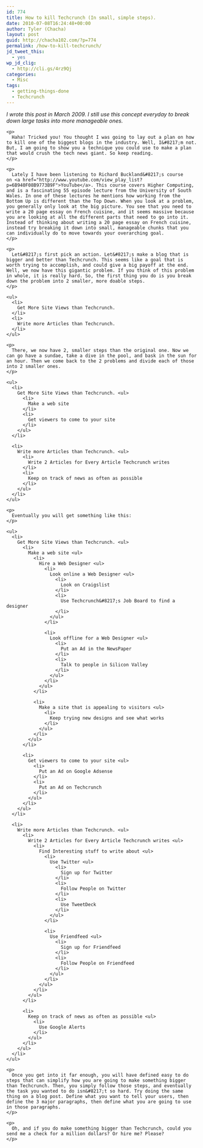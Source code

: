 ```yaml
---
id: 774
title: How to kill Techcrunch (In small, simple steps).
date: 2010-07-08T16:24:48+00:00
author: Tyler (Chacha)
layout: post
guid: http://chacha102.com/?p=774
permalink: /how-to-kill-techcrunch/
jd_tweet_this:
  - yes
wp_jd_clig:
  - http://cli.gs/4rz9Qj
categories:
  - Misc
tags:
  - getting-things-done
  - Techcrunch
---
```

<div>
  <div>
    <p>
      <em>I wrote this post in March 2009. I still use this concept everyday to break down large tasks into more manageable ones. </em>
    </p>
    
    <p>
      Haha! Tricked you! You thought I was going to lay out a plan on how to kill one of the biggest blogs in the industry. Well, I&#8217;m not. But, I am going to show you a technique you could use to make a plan that would crush the tech news giant. So keep reading.
    </p>
    
    <p>
      Lately I have been listening to Richard Buckland&#8217;s course on <a href="http://www.youtube.com/view_play_list?p=6B940F08B9773B9F">YouTube</a>. This course covers Higher Computing, and is a fascinating 55 episode lecture from the University of South Wales. In one of these lectures he mentions how working from the Bottom Up is different than the Top Down. When you look at a problem, you generally only look at the big picture. You see that you need to write a 20 page essay on French cuisine, and it seems massive because you are looking at all the different parts that need to go into it. Instead of thinking about writing a 20 page essay on French cuisine, instead try breaking it down into small, manageable chunks that you can individually do to move towards your overarching goal.
    </p>
    
    <p>
      Let&#8217;s first pick an action. Let&#8217;s make a blog that is bigger and better than Techcrunch. This seems like a goal that is worth trying to accomplish, and could give a big payoff at the end. Well, we now have this gigantic problem. If you think of this problem in whole, it is really hard. So, the first thing you do is you break down the problem into 2 smaller, more doable steps.
    </p>
    
    <ul>
      <li>
        Get More Site Views than Techcrunch.
      </li>
      <li>
        Write more Articles than Techcrunch.
      </li>
    </ul>
    
    <p>
      There, we now have 2, smaller steps than the original one. Now we can go have a sundae, take a dive in the pool, and bask in the sun for an hour. Then we come back to the 2 problems and divide each of those into 2 smaller ones.
    </p>
    
    <ul>
      <li>
        Get More Site Views than Techcrunch. <ul>
          <li>
            Make a web site
          </li>
          <li>
            Get viewers to come to your site
          </li>
        </ul>
      </li>
      
      <li>
        Write more Articles than Techcrunch. <ul>
          <li>
            Write 2 Articles for Every Article Techcrunch writes
          </li>
          <li>
            Keep on track of news as often as possible
          </li>
        </ul>
      </li>
    </ul>
    
    <p>
      Eventually you will get something like this:
    </p>
    
    <ul>
      <li>
        Get More Site Views than Techcrunch. <ul>
          <li>
            Make a web site <ul>
              <li>
                Hire a Web Designer <ul>
                  <li>
                    Look online a Web Designer <ul>
                      <li>
                        Look on Craigslist
                      </li>
                      <li>
                        Use Techcrunch&#8217;s Job Board to find a designer
                      </li>
                    </ul>
                  </li>
                  
                  <li>
                    Look offline for a Web Designer <ul>
                      <li>
                        Put an Ad in the NewsPaper
                      </li>
                      <li>
                        Talk to people in Silicon Valley
                      </li>
                    </ul>
                  </li>
                </ul>
              </li>
              
              <li>
                Make a site that is appealing to visitors <ul>
                  <li>
                    Keep trying new designs and see what works
                  </li>
                </ul>
              </li>
            </ul>
          </li>
          
          <li>
            Get viewers to come to your site <ul>
              <li>
                Put an Ad on Google Adsense
              </li>
              <li>
                Put an Ad on Techcrunch
              </li>
            </ul>
          </li>
        </ul>
      </li>
      
      <li>
        Write more Articles than Techcrunch. <ul>
          <li>
            Write 2 Articles for Every Article Techcrunch writes <ul>
              <li>
                Find Interesting stuff to write about <ul>
                  <li>
                    Use Twitter <ul>
                      <li>
                        Sign up for Twitter
                      </li>
                      <li>
                        Follow People on Twitter
                      </li>
                      <li>
                        Use TweetDeck
                      </li>
                    </ul>
                  </li>
                  
                  <li>
                    Use Friendfeed <ul>
                      <li>
                        Sign up for Friendfeed
                      </li>
                      <li>
                        Follow People on Friendfeed
                      </li>
                    </ul>
                  </li>
                </ul>
              </li>
            </ul>
          </li>
          
          <li>
            Keep on track of news as often as possible <ul>
              <li>
                Use Google Alerts
              </li>
            </ul>
          </li>
        </ul>
      </li>
    </ul>
    
    <p>
      Once you get into it far enough, you will have defined easy to do steps that can simplify how you are going to make something bigger than Techcrunch. Then, you simply follow those steps, and eventually the task you wanted to do isn&#8217;t so hard. Try doing the same thing on a blog post. Define what you want to tell your users, then define the 3 major paragraphs, then define what you are going to use in those paragraphs.
    </p>
    
    <p>
      Oh, and if you do make something bigger than Techcrunch, could you send me a check for a million dollars? Or hire me? Please?
    </p>
  </div>
</div>